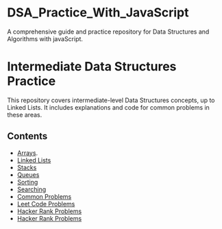 # DSA_Practice_With_JavaScript
A comprehensive guide and practice repository for Data Structures and Algorithms with javaScript.

# Intermediate Data Structures Practice
This repository covers intermediate-level Data Structures concepts, up to Linked Lists. It includes explanations and code for common problems in these areas.

## Contents
- [Arrays](./Arrays/README.md).
- [Linked Lists](./LinkedLists/README.md)
- [Stacks](./Stacks/README.md)
- [Queues](./Queues/README.md)
- [Sorting](./Sorting/README.md)
- [Searching](./Searching/README.md)
- [Common Problems](./Common_Problems/README.md)
- [Leet Code Problems](./LeetCode/README.md)
- [Hacker Rank Problems](./HackerRank/README.md)
- [Hacker Rank Problems](./Interview_Questions/README.md)
